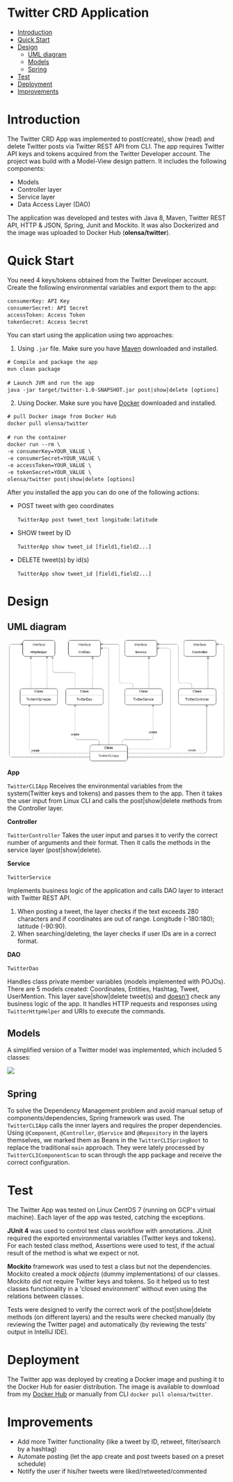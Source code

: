 # Twitter CRD Application
- [Introduction](#introduction)
- [Quick Start](#quick-start)
- [Design](#design)
    - [UML diagram](#uml-diagram)
    - [Models](#models)
    - [Spring](#spring)
- [Test](#test)
- [Deployment](#deployment)
- [Improvements](#improvements)

# Introduction

The Twitter CRD App was implemented to post(create), show (read) and delete Twitter posts via Twitter REST API from CLI.
The app requires Twitter API keys and tokens acquired from the Twitter Developer account.
The project was build with a Model-View design pattern. It includes the following components:
* Models 
* Controller layer
* Service layer
* Data Access Layer (DAO)

The application was developed and testes with Java 8, Maven, Twitter REST API, HTTP & JSON,
Spring, Junit and Mockito.
It was also Dockerized and the image was uploaded to Docker Hub (**olensa/twitter**).

# Quick Start

You need 4 keys/tokens obtained from the Twitter Developer account.
Create the following environmental variables and export them to the app:
```
consumerKey: API Key
consumerSecret: API Secret
accessToken: Access Token
tokenSecret: Access Secret
```
You can start using the application using two approaches:
1. Using `.jar` file. Make sure you have [Maven](https://maven.apache.org/download.cgi) downloaded and installed.
```
# Compile and package the app
mvn clean package

# Launch JVM and run the app
java -jar target/twitter-1.0-SNAPSHOT.jar post|show|delete [options]
```
2. Using Docker. Make sure you have [Docker](https://docs.docker.com/get-docker/) downloaded and installed.
```
# pull Docker image from Docker Hub
docker pull olensa/twitter

# run the container
docker run --rm \
-e consumerKey=YOUR_VALUE \
-e consumerSecret=YOUR_VALUE \
-e accessToken=YOUR_VALUE \
-e tokenSecret=YOUR_VALUE \
olensa/twitter post|show|delete [options]
```

After you installed the app you can do one of the following actions:
* POST tweet with geo coordinates

    `TwitterApp post tweet_text longitude:latitude`

* SHOW tweet by ID
    
    `TwitterApp show tweet_id [field1,field2...]`

* DELETE tweet(s) by id(s)
    
    `TwitterApp show tweet_id [field1,field2...]`


# Design

## UML diagram

![](assets/twitter.png)


**App**

```TwitterCLIApp```
Receives the environmental variables from the system(Twitter keys and tokens) and passes them to the app.
Then it takes the user input from Linux CLI and calls the post|show|delete methods from the Controller layer. 


**Controller**

```TwitterController```
Takes the user input and parses it to verify the correct number of arguments and their format.
Then it calls the methods in the service layer (post|show|delete).

**Service**

```TwitterService```

Implements business logic of the application and calls DAO layer
to interact with Twitter REST API. 
1. When posting a tweet, the layer checks if the text exceeds 280 characters 
and if coordinates are out of range. Longitude (-180:180); latitude (-90:90).
2. When searching/deleting, the layer checks if user IDs are in a correct format.

**DAO**

```TwitterDao```

Handles class private member variables (models implemented with POJOs). 
There are 5 models created: Coordinates, Entities, Hashtag, Tweet, UserMention. 
This layer save|show|delete tweet(s) and <u>doesn't</u> check any business logic of the app.
It handles HTTP requests and responses using ```TwitterHttpHelper``` and URIs to execute the commands.

## Models

A simplified version of a Twitter model was implemented, which included 5 classes:

![](assets/model.png)

## Spring

To solve the Dependency Management problem and avoid manual setup of components/dependencies,
Spring framework was used. 
The `TwitterCLIApp` calls the inner layers and requires the proper dependencies. Using
`@Component`, `@Controller`, `@Service` and `@Repository` in the layers themselves,
we marked them as Beans in the `TwitterCLISpringBoot` to replace the traditional
`main` approach. They were lately processed by 
`TwitterCLIComponentScan` to scan through the app package and receive the correct configuration.


# Test

The Twitter App was tested on Linux CentOS 7 (running on GCP's virtual machine).
Each layer of the app was tested, catching the exceptions.

**JUnit 4** was used to control test class workflow with annotations. 
JUnit required the exported environmental variables (Twitter keys and tokens).
For each tested class method, Assertions were used to test, 
if the actual result of the method is what we expect or not. 

**Mockito** framework was used to test a class but not the dependencies. Mockito created a *mock objects* 
(dummy implementations) of our classes. Mockito did not require Twitter keys and tokens.
So it helped us to test classes functionality in a 'closed environment' 
without even using the relations between classes.

Tests were designed to verify the correct work of the post|show|delete methods (on different layers)
and the results were checked manually (by reviewing the Twitter page) and automatically 
(by reviewing the tests' output in IntelliJ IDE).


# Deployment

The Twitter app was deployed by creating a Docker image and pushing it to the Docker Hub for easier distribution.
The image is available to download from my [Docker Hub](https://hub.docker.com/repository/docker/olensa/twitter) 
or manually from CLI `docker pull olensa/twitter`.

# Improvements

* Add more Twitter functionality (like a tweet by ID, retweet, filter/search by a hashtag)
* Automate posting (let the app create and post tweets based on a preset schedule)
* Notify the user if his/her tweets were liked/retweeted/commented
